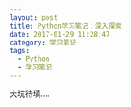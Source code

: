 ```yaml
---
layout: post
title: Python学习笔记：深入探索
date: 2017-01-29 11:28:47
category: 学习笔记
tags:
  - Python
  - 学习笔记
---
```


大坑待填....

